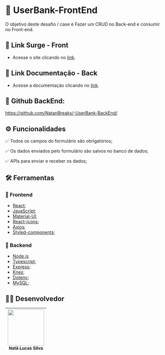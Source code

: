 # :scroll: UserBank-FrontEnd


O objetivo deste desafio / case é Fazer um CRUD no Back-end e consumir no Front-end.


## :link: Link Surge - Front
- Acesse o site clicando no [link](https://userbank.surge.sh/).

## :link: Link Documentação - Back
- Acesse a documentação clicando no [link](https://documenter.getpostman.com/view/20351905/VUxPvTDD).

## :link: Github BackEnd:
https://github.com/NatanBreaks/-UserBank-BackEnd/


## ⚙️ Funcionalidades
✅ Todos os campos do formulário são obrigatórios;

✅ Os dados enviados pelo formulário são salvos no banco de dados;

✅ APIs para enviar e receber os dados;


## :hammer_and_wrench: Ferramentas 

### 🍮 Frontend
- [React](https://pt-br.reactjs.org/);
- [JavaScript](https://www.javascript.com/);
- [Material-UI](https://mui.com/pt/);
- [React-icons](https://react-icons.github.io/react-icons/);
- [Axios](https://axios-http.com/ptbr/docs/intro/);
- [Styled-components](https://styled-components.com/docs/);

### 🤵 Backend
- [Node.js](https://nodejs.dev/)
- [Typescript](https://www.typescriptlang.org/docs/);
- [Express](http://expressjs.com/);
- [Knex](http://knexjs.org/guide/);
- [Dotenv](https://www.npmjs.com/package/dotenv);
- [MySQL](https://dev.mysql.com/doc/);



## 👨‍💻 Desenvolvedor
[<img src="https://avatars.githubusercontent.com/u/99276733?v=4" width=115><br><sub>Natã Lucas Silva</sub>](https://www.linkedin.com/in/nata-silva/) |
| :---: |
